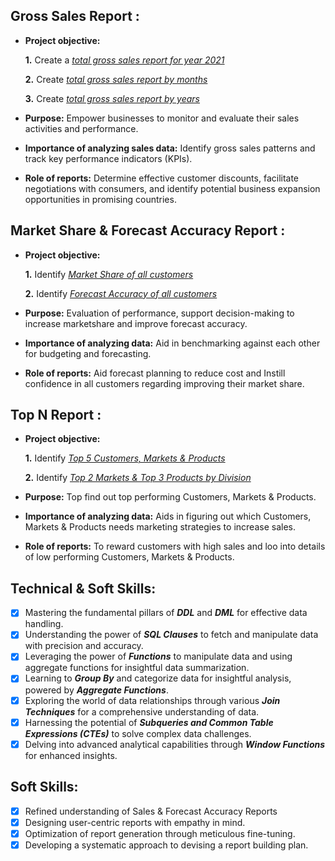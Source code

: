 ## Gross Sales Report :


- **Project objective:** 

    **1.** Create a _[total gross sales report for year 2021](https://github.com/anshulnigam77/AtliQ_Sales_Analytics_SQL/blob/main/AtliQ%20Sales%20Analytics/Gross%20Sales/1.Total%20Gross%20Sales%20(2021).sql)_ 

    **2.** Create _[total gross sales report by months](https://github.com/anshulnigam77/AtliQ_Sales_Analytics_SQL/blob/main/AtliQ%20Sales%20Analytics/Gross%20Sales/2.Total%20Gross%20Sales%20(Monthly).sql)_

    **3.** Create _[total gross sales report by years](https://github.com/anshulnigam77/AtliQ_Sales_Analytics_SQL/blob/main/AtliQ%20Sales%20Analytics/Gross%20Sales/3.Total%20Gross%20Sales%20(Yearly).sql)_

- **Purpose:** Empower businesses to monitor and evaluate their sales activities and performance.

- **Importance of analyzing sales data:** Identify gross sales patterns and track key performance indicators (KPIs).

- **Role of reports:** Determine effective customer discounts, facilitate negotiations with consumers, and identify potential business expansion opportunities in promising countries.


## Market Share & Forecast Accuracy Report :

- **Project objective:** 

    **1.** Identify _[Market Share of all customers](https://github.com/anshulnigam77/AtliQ_Sales_Analytics_SQL/blob/main/AtliQ%20Sales%20Analytics/Marketshare%20%26%20Forecast%20Accuracy/1.Maretshare%25.sql)_

   **2.** Identify _[Forecast Accuracy of all customers](https://github.com/anshulnigam77/AtliQ_Sales_Analytics_SQL/blob/main/AtliQ%20Sales%20Analytics/Marketshare%20%26%20Forecast%20Accuracy/3.Forecast%20Accuracy%20(by%20Customer).sql.sql)_

- **Purpose:** Evaluation of performance, support decision-making to increase marketshare and improve forecast accuracy.

- **Importance of analyzing data:** Aid in benchmarking against each other for budgeting and forecasting.

- **Role of reports:** Aid forecast planning to reduce cost and Instill confidence in all customers regarding improving their market share.


## Top N Report :

- **Project objective:** 

    **1.** Identify _[Top 5 Customers, Markets & Products](https://github.com/anshulnigam77/AtliQ_Sales_Analytics_SQL/blob/main/AtliQ%20Sales%20Analytics/Metrics%20by%20Rank/1.Top%205%20Customers%20(2021).sql)_

   **2.** Identify _[Top 2 Markets & Top 3 Products by Division](https://github.com/anshulnigam77/AtliQ_Sales_Analytics_SQL/blob/main/AtliQ%20Sales%20Analytics/Metrics%20by%20Rank/4.Top2%20Markets%20(by%20Division).sql)_

- **Purpose:** Top find out top performing Customers, Markets & Products.

- **Importance of analyzing data:** Aids in figuring out which Customers, Markets & Products needs marketing strategies to increase sales.

- **Role of reports:** To reward customers with high sales and loo into details of low performing Customers, Markets & Products.


## Technical & Soft Skills:
- [x]	Mastering the fundamental pillars of ***DDL*** and ***DML*** for effective data handling.
- [x]	Understanding the power of ***SQL Clauses*** to fetch and manipulate data with precision and accuracy.
- [x]	Leveraging the power of ***Functions*** to manipulate data and using aggregate functions for insightful data summarization.
- [x]	Learning to ***Group By*** and categorize data for insightful analysis, powered by ***Aggregate Functions***.
- [x]	Exploring the world of data relationships through various ***Join Techniques*** for a comprehensive understanding of data.
- [x]	Harnessing the potential of ***Subqueries and Common Table Expressions (CTEs)*** to solve complex data challenges.
- [x]	Delving into advanced analytical capabilities through ***Window Functions*** for enhanced insights.
      
## Soft Skills:
- [x]	Refined understanding of Sales & Forecast Accuracy Reports
- [x]	Designing user-centric reports with empathy in mind.
- [x]	Optimization of report generation through meticulous fine-tuning.
- [x]	Developing a systematic approach to devising a report building plan.
